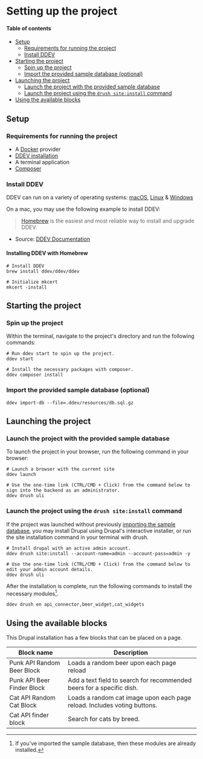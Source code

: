 # Setting up the project
#### Table of contents

- [Setup](#setup)
  - [Requirements for running the project](#project-requirements)
  - [Install DDEV](README.md:22)
- [Starting the project](README.md:40)
  - [Spin up the project](README.md:41)
  - [Import the provided sample database (optional)](README.md:51)
- [Launching the project](README.md:56)
  - [Launch the project with the provided sample database](README.md:57)
  - [Launch the project using the `drush site:install` command](README.md:67)
- [Using the available blocks](README.md:85)

<a name="setup"></a>
## Setup
<a name="project-requirements"></a>
### Requirements for running the project
- A [Docker](https://ddev.readthedocs.io/en/stable/users/install/docker-installation/) provider
- [DDEV installation](https://ddev.readthedocs.io/en/stable/users/install/ddev-installation/)
- A terminal application
- [Composer](https://getcomposer.org/download/)

### Install DDEV
DDEV can run on a variety of operating systems: [macOS](https://ddev.readthedocs.io/en/stable/users/install/ddev-installation/#__tabbed_1_1), [Linux](https://ddev.readthedocs.io/en/stable/users/install/ddev-installation/#__tabbed_1_2) & [Windows](https://ddev.readthedocs.io/en/stable/users/install/ddev-installation/#__tabbed_1_3)

On a mac, you may use the following example to install DDEV:

> [Homebrew](https://brew.sh/) is the easiest and most reliable way to install and upgrade DDEV.

- Source: [DDEV Documentation](https://ddev.readthedocs.io/en/stable/users/install/ddev-installation)

#### Installing DDEV with Homebrew
```shell
# Install DDEV
brew install ddev/ddev/ddev

# Initialize mkcert
mkcert -install
```

## Starting the project
### Spin up the project
Within the terminal, navigate to the project's directory and run the following commands:
```shell
# Run ddev start to spin up the project.
ddev start

# Install the necessary packages with composer.
ddev composer install
```

### Import the provided sample database (optional)
```shell
ddev import-db --file=.ddev/resources/db.sql.gz
```

## Launching the project
### Launch the project with the provided sample database
To launch the project in your browser, run the following command in your browser:
```shell
# Launch a browser with the current site
ddev launch

# Use the one-time link (CTRL/CMD + Click) from the command below to sign into the backend as an administrator.
ddev drush uli
```

### Launch the project using the `drush site:install` command
If the project was launched without previously [importing the sample database](README.md:57), you may install Drupal using Drupal's interactive installer, or run the site installation command in your terminal with drush.

```shell
# Install drupal with an active admin account.
ddev drush site:install --account-name=admin --account-pass=admin -y

# Use the one-time link (CTRL/CMD + Click) from the command below to edit your admin account details.
ddev drush uli
```

After the installation is complete, run the following commands to install the necessary modules[^1].
```shell
ddev drush en api_connector,beer_widget,cat_widgets
```

[^1]: If you've imported the sample database, then these modules are already installed.

## Using the available blocks

This Drupal installation has a few blocks that can be placed on a page.

| Block name                | Description                                                              |
|---------------------------|--------------------------------------------------------------------------|
| Punk API Random Beer Block | Loads a random beer upon each page reload                                |
| Punk API Beer Finder Block | Add a text field to search for recommended beers for a specific dish.    |
| Cat API Random Cat Block  | Loads a random cat image upon each page reload. Includes voting buttons. |
| Cat API finder block  | Search for cats by breed.                                                |
